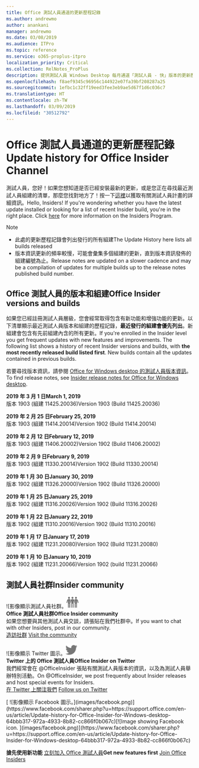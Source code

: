 ```yaml
---
title: Office 測試人員通道的更新歷程記錄
ms.author: andrewmo
author: anankani
manager: andrewmo
ms.date: 03/08/2019
ms.audience: ITPro
ms.topic: reference
ms.service: o365-proplus-itpro
localization_priority: Critical
ms.collection: RelNotes_ProPlus
description: 提供測試人員 Windows Desktop 每月通道「測試人員 - 快」版本的更新歷程記錄
ms.openlocfilehash: f8aef9345c96956c144922e07fa39bf208287a25
ms.sourcegitcommit: 1efbc1c32ff19eed3fee3eb9ae5d67f1d6c036c7
ms.translationtype: HT
ms.contentlocale: zh-TW
ms.lasthandoff: 03/09/2019
ms.locfileid: "30512792"
---
```

# <a name="update-history-for-office-insider-channel"></a><span data-ttu-id="ec24e-103">Office 測試人員通道的更新歷程記錄</span><span class="sxs-lookup"><span data-stu-id="ec24e-103">Update history for Office Insider Channel</span></span>

<span data-ttu-id="ec24e-p101">測試人員，您好！如果您想知道是否已經安裝最新的更新，或是您正在尋找最近測試人員組建的清單，那麼您找對地方了！按一下[這裡](https://insider.office.com/)以獲取有關測試人員計畫的詳細資訊。</span><span class="sxs-lookup"><span data-stu-id="ec24e-p101">Hello, Insiders! If you're wondering whether you have the latest update installed or looking for a list of recent Insider build, you're in the right place. Click [here](https://insider.office.com/) for more information on the Insiders Program.</span></span>

> [!NOTE]
> - <span data-ttu-id="ec24e-107">此處的更新歷程記錄會列出發行的所有組建</span><span class="sxs-lookup"><span data-stu-id="ec24e-107">The Update History here lists all builds released</span></span>
> - <span data-ttu-id="ec24e-108">版本資訊更新的頻率較慢，可能會彙集多個組建的更新，直到版本資訊發佈的組建編號為止。</span><span class="sxs-lookup"><span data-stu-id="ec24e-108">Release notes are updated on a slower cadence and may be a compilation of updates for multiple builds up to the release notes published build number.</span></span>



## <a name="office-insider-versions-and-builds"></a><span data-ttu-id="ec24e-109">Office 測試人員的版本和組建</span><span class="sxs-lookup"><span data-stu-id="ec24e-109">Office Insider versions and builds</span></span>

<span data-ttu-id="ec24e-p102">如果您已經註冊測試人員層級，您會經常取得包含有新功能和增強功能的更新。以下清單顯示最近測試人員版本和組建的歷程記錄，**最近發行的組建會優先列出**。新組建會包含有先前組建內含的所有更新。</span><span class="sxs-lookup"><span data-stu-id="ec24e-p102">If you're enrolled in the Insider level you get frequent updates with new features and improvements. The following list shows a history of recent Insider versions and builds, with **the most recently released build listed first**. New builds contain all the updates contained in previous builds.</span></span> 

<span data-ttu-id="ec24e-113">若要尋找版本資訊，請參閱 [Office for Windows desktop 的測試人員版本資訊](https://docs.microsoft.com/zh-TW/OfficeUpdates/release-notes-office-insider)。</span><span class="sxs-lookup"><span data-stu-id="ec24e-113">To find release notes, see [Insider release notes for Office for Windows desktop](https://docs.microsoft.com/zh-TW/OfficeUpdates/release-notes-office-insider).</span></span>

<span data-ttu-id="ec24e-114">**2019 年 3 月 1 日**</span><span class="sxs-lookup"><span data-stu-id="ec24e-114">**March 1, 2019**</span></span><br/> <span data-ttu-id="ec24e-115">版本 1903 (組建 11425.20036)</span><span class="sxs-lookup"><span data-stu-id="ec24e-115">Version 1903 (Build 11425.20036)</span></span><br/> 

<span data-ttu-id="ec24e-116">**2019 年 2 月 25 日**</span><span class="sxs-lookup"><span data-stu-id="ec24e-116">**February 25, 2019**</span></span><br/> <span data-ttu-id="ec24e-117">版本 1903 (組建 11414.20014)</span><span class="sxs-lookup"><span data-stu-id="ec24e-117">Version 1902 (Build 11414.20014)</span></span><br/> 

<span data-ttu-id="ec24e-118">**2019 年 2 月 12 日**</span><span class="sxs-lookup"><span data-stu-id="ec24e-118">**February 12, 2019**</span></span><br/> <span data-ttu-id="ec24e-119">版本 1903 (組建 11406.20002)</span><span class="sxs-lookup"><span data-stu-id="ec24e-119">Version 1902 (Build 11406.20002)</span></span><br/> 

<span data-ttu-id="ec24e-120">**2019 年 2 月 9 日**</span><span class="sxs-lookup"><span data-stu-id="ec24e-120">**February 9, 2019**</span></span><br/> <span data-ttu-id="ec24e-121">版本 1903 (組建 11330.20014)</span><span class="sxs-lookup"><span data-stu-id="ec24e-121">Version 1902 (Build 11330.20014)</span></span><br/> 

<span data-ttu-id="ec24e-122">**2019 年 1 月 30 日**</span><span class="sxs-lookup"><span data-stu-id="ec24e-122">**January 30, 2019**</span></span><br/> <span data-ttu-id="ec24e-123">版本 1902 (組建 11326.20000)</span><span class="sxs-lookup"><span data-stu-id="ec24e-123">Version 1902 (Build 11326.20000)</span></span><br/> 

<span data-ttu-id="ec24e-124">**2019 年 1 月 25 日**</span><span class="sxs-lookup"><span data-stu-id="ec24e-124">**January 25, 2019**</span></span><br/> <span data-ttu-id="ec24e-125">版本 1902 (組建 11316.20026)</span><span class="sxs-lookup"><span data-stu-id="ec24e-125">Version 1902 (Build 11316.20026)</span></span><br/> 

<span data-ttu-id="ec24e-126">**2019 年 1 月 22 日**</span><span class="sxs-lookup"><span data-stu-id="ec24e-126">**January 22, 2019**</span></span><br/> <span data-ttu-id="ec24e-127">版本 1902 (組建 11310.20016)</span><span class="sxs-lookup"><span data-stu-id="ec24e-127">Version 1902 (Build 11310.20016)</span></span><br/> 

<span data-ttu-id="ec24e-128">**2019 年 1 月 17 日**</span><span class="sxs-lookup"><span data-stu-id="ec24e-128">**January 17, 2019**</span></span><br/> <span data-ttu-id="ec24e-129">版本 1902 (組建 11231.20080)</span><span class="sxs-lookup"><span data-stu-id="ec24e-129">Version 1902 (Build 11231.20080)</span></span><br/>

<span data-ttu-id="ec24e-130">**2019 年 1 月 10 日**</span><span class="sxs-lookup"><span data-stu-id="ec24e-130">**January 10, 2019**</span></span><br/> <span data-ttu-id="ec24e-131">版本 1902 (組建 11231.20066)</span><span class="sxs-lookup"><span data-stu-id="ec24e-131">Version 1902 (build 11231.20066)</span></span><br/> 


## <a name="insider-community"></a><span data-ttu-id="ec24e-132">測試人員社群</span><span class="sxs-lookup"><span data-stu-id="ec24e-132">Insider community</span></span>

<span data-ttu-id="ec24e-133">![影像顯示測試人員社群。</span><span class="sxs-lookup"><span data-stu-id="ec24e-133">![Image showing insider community.</span></span> ](images/insidercommunity.png) <br/>
<span data-ttu-id="ec24e-134">**Office 測試人員社群**</span><span class="sxs-lookup"><span data-stu-id="ec24e-134">**Office Insider community**</span></span><br/> <span data-ttu-id="ec24e-135">如果您想要與其他測試人員交談，請張貼在我們社群中。</span><span class="sxs-lookup"><span data-stu-id="ec24e-135">If you want to chat with other Insiders, post in our community.</span></span><br/><span data-ttu-id="ec24e-136"> 
[造訪社群](https://go.microsoft.com/fwlink/?linkid=843493)</span><span class="sxs-lookup"><span data-stu-id="ec24e-136"> 
[Visit the community](https://go.microsoft.com/fwlink/?linkid=843493)</span></span><br/> 

<span data-ttu-id="ec24e-137">![影像顯示 Twitter 圖示。</span><span class="sxs-lookup"><span data-stu-id="ec24e-137">![Image showing twitter icon.</span></span> ](images/twitter.png)<br/>
<span data-ttu-id="ec24e-138">**Twitter 上的 Office 測試人員**</span><span class="sxs-lookup"><span data-stu-id="ec24e-138">**Office Insider on Twitter**</span></span><br/> <span data-ttu-id="ec24e-139">我們經常會在 @OfficeInsider 張貼有關測試人員版本的資訊，以及為測試人員舉辦特別活動。</span><span class="sxs-lookup"><span data-stu-id="ec24e-139">On @OfficeInsider, we post frequently about Insider releases and host special events for Insiders.</span></span><br/><span data-ttu-id="ec24e-140"> 
[在 Twitter 上關注我們](https://go.microsoft.com/fwlink/?linkid=717717)</span><span class="sxs-lookup"><span data-stu-id="ec24e-140"> 
[Follow us on Twitter](https://go.microsoft.com/fwlink/?linkid=717717)</span></span><br/> 

<span data-ttu-id="ec24e-141">
  [
  ![影像顯示 Facebook 圖示。](images/facebook.png)](https://www.facebook.com/sharer.php?u=https://support.office.com/en-us/article/Update-history-for-Office-Insider-for-Windows-desktop-64bbb317-972a-4933-8b82-cc866f0b067c)</span><span class="sxs-lookup"><span data-stu-id="ec24e-141">[![Image showing Facebook icon. ](images/facebook.png)](https://www.facebook.com/sharer.php?u=https://support.office.com/en-us/article/Update-history-for-Office-Insider-for-Windows-desktop-64bbb317-972a-4933-8b82-cc866f0b067c)</span></span>


<span data-ttu-id="ec24e-142">**搶先使用新功能**
[立刻加入 Office 測試人員](https://insider.office.com/)</span><span class="sxs-lookup"><span data-stu-id="ec24e-142">**Get new features first**
[Join Office Insiders](https://insider.office.com/)</span></span>